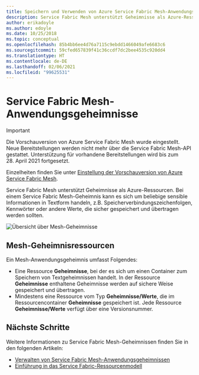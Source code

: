 ```yaml
---
title: Speichern und Verwenden von Azure Service Fabric Mesh-Anwendungsgeheimnissen
description: Service Fabric Mesh unterstützt Geheimnisse als Azure-Ressourcen. Im Folgenden erfahren Sie, wie Sie Geheimnisse mit Ihren Service Fabric Mesh-Anwendungen speichern und verwalten können.
author: erikadoyle
ms.author: edoyle
ms.date: 10/25/2018
ms.topic: conceptual
ms.openlocfilehash: 85b4bb6ee4d76a7115c9ebdd1466049afe6683c6
ms.sourcegitcommit: 59cfed657839f41c36ccdf7dc2bee4535c920dd4
ms.translationtype: HT
ms.contentlocale: de-DE
ms.lasthandoff: 02/06/2021
ms.locfileid: "99625531"
---
```

# <a name="service-fabric-mesh-application-secrets"></a>Service Fabric Mesh-Anwendungsgeheimnisse

> [!IMPORTANT]
> Die Vorschauversion von Azure Service Fabric Mesh wurde eingestellt. Neue Bereitstellungen werden nicht mehr über die Service Fabric Mesh-API gestattet. Unterstützung für vorhandene Bereitstellungen wird bis zum 28. April 2021 fortgesetzt.
> 
> Einzelheiten finden Sie unter [Einstellung der Vorschauversion von Azure Service Fabric Mesh](https://azure.microsoft.com/updates/azure-service-fabric-mesh-preview-retirement/).

Service Fabric Mesh unterstützt Geheimnisse als Azure-Ressourcen. Bei einem Service Fabric Mesh-Geheimnis kann es sich um beliebige sensible Informationen in Textform handeln, z.B. Speicherverbindungszeichenfolgen, Kennwörter oder andere Werte, die sicher gespeichert und übertragen werden sollten.

![Übersicht über Mesh-Geheimnisse][sf-mesh-secrets-overview]

## <a name="mesh-secrets-resources"></a>Mesh-Geheimnisressourcen
Ein Mesh-Anwendungsgeheimnis umfasst Folgendes:
* Eine Ressource **Geheimnisse**, bei der es sich um einen Container zum Speichern von Textgeheimnissen handelt. In der Ressource **Geheimnisse** enthaltene Geheimnisse werden auf sichere Weise gespeichert und übertragen.
* Mindestens eine Ressource vom Typ **Geheimnisse/Werte**, die im Ressourcencontainer **Geheimnisse** gespeichert ist. Jede Ressource **Geheimnisse/Werte** verfügt über eine Versionsnummer.

## <a name="next-steps"></a>Nächste Schritte 
Weitere Informationen zu Service Fabric Mesh-Geheimnissen finden Sie in den folgenden Artikeln:
- [Verwalten von Service Fabric Mesh-Anwendungsgeheimnissen](service-fabric-mesh-howto-manage-secrets.md)
- [Einführung in das Service Fabric-Ressourcenmodell](service-fabric-mesh-service-fabric-resources.md)

<!-- pics -->
[sf-mesh-secrets-overview]: ./media/service-fabric-mesh-secrets-overview/MeshAppSecretsOverview.png
